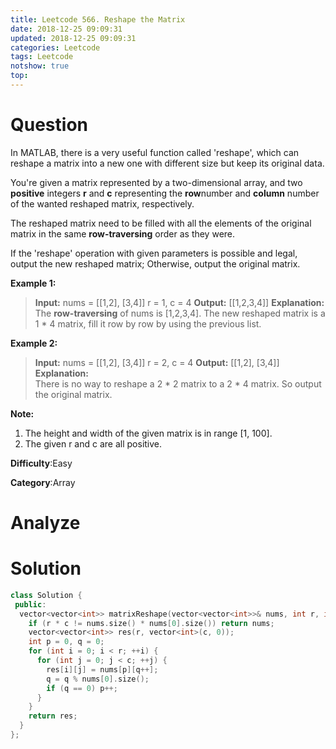 ```yaml
---
title: Leetcode 566. Reshape the Matrix
date: 2018-12-25 09:09:31
updated: 2018-12-25 09:09:31
categories: Leetcode
tags: Leetcode
notshow: true
top:
---
```


# Question

In MATLAB, there is a very useful function called 'reshape', which can reshape a matrix into a new one with different size but keep its original data.

You're given a matrix represented by a two-dimensional array, and two  **positive**  integers  **r**  and  **c**  representing the  **row**number and  **column**  number of the wanted reshaped matrix, respectively.

The reshaped matrix need to be filled with all the elements of the original matrix in the same  **row-traversing**  order as they were.

If the 'reshape' operation with given parameters is possible and legal, output the new reshaped matrix; Otherwise, output the original matrix.

**Example 1:**  

> **Input:**
> nums =
> [[1,2],
> [3,4]]
> r = 1, c = 4
> **Output:**
> [[1,2,3,4]]
> **Explanation:**  
> The **row-traversing** of nums is [1,2,3,4]. The new reshaped matrix is a 1 * 4 matrix, fill it row by row by using the previous list.

**Example 2:**  

> **Input:**
> nums =
> [[1,2],
> [3,4]]
> r = 2, c = 4
> **Output:**
> [[1,2],
> [3,4]]
> **Explanation:**  
> There is no way to reshape a 2 * 2 matrix to a 2 * 4 matrix. So output the original matrix.

**Note:**  

1. The height and width of the given matrix is in range [1, 100].
2. The given r and c are all positive.

**Difficulty**:Easy

**Category**:Array

<!-- more -->

# Analyze

# Solution

```cpp
class Solution {
 public:
  vector<vector<int>> matrixReshape(vector<vector<int>>& nums, int r, int c) {
    if (r * c != nums.size() * nums[0].size()) return nums;
    vector<vector<int>> res(r, vector<int>(c, 0));
    int p = 0, q = 0;
    for (int i = 0; i < r; ++i) {
      for (int j = 0; j < c; ++j) {
        res[i][j] = nums[p][q++];
        q = q % nums[0].size();
        if (q == 0) p++;
      }
    }
    return res;
  }
};
```